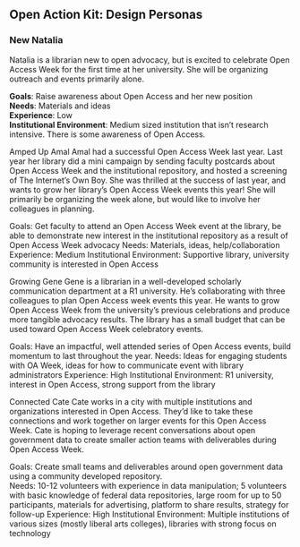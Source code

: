 ## Open Action Kit: Design Personas


### New Natalia
Natalia is a librarian new to open advocacy, but is excited to celebrate Open Access Week for the first time at her university. She will be organizing outreach and events primarily alone. 

**Goals**: Raise awareness about Open Access and her new position  
**Needs**: Materials and ideas   
**Experience**: Low  
**Institutional Environment**: Medium sized institution that isn’t research intensive. There is some awareness of Open Access.

Amped Up Amal
Amal had a successful Open Access Week last year. Last year her library did a mini campaign by sending faculty postcards about Open Access Week and the institutional repository, and hosted a screening of The Internet’s Own Boy. She was thrilled at the success of last year, and wants to grow her library’s Open Access Week events this year! She will primarily be organizing the week alone, but would like to involve her colleagues in planning. 

Goals: Get faculty to attend an Open Access Week event at the library, be able to demonstrate new interest in the institutional repository as a result of Open Access Week advocacy
Needs: Materials, ideas, help/collaboration
Experience: Medium
Institutional Environment: Supportive library, university community is interested in Open Access


Growing Gene
Gene is a librarian in a well-developed scholarly communication department at a R1 university. He’s collaborating with three colleagues to plan Open Access week events this year. He wants to grow Open Access Week from the university’s previous celebrations and produce more tangible advocacy results. The library has a small budget that can be used toward Open Access Week celebratory events.

Goals: Have an impactful, well attended series of Open Access events, build momentum to last throughout the year.
Needs: Ideas for engaging students with OA Week, ideas for how to communicate event with library administrators 
Experience: High
Institutional Environment: R1 university, interest in Open Access, strong support from the library


Connected Cate
Cate works in a city with multiple institutions and organizations interested in Open Access. They’d like to take these connections and work together on larger events for this Open Access Week. Cate is hoping to leverage recent conversations about open government data to create smaller action teams with deliverables during Open Access Week.

Goals: Create small teams and deliverables around open government data using a community developed repository.  
Needs: 10-12 volunteers with experience in data manipulation; 5 volunteers with basic knowledge of federal data repositories,  large room for up to 50 participants, materials for advertising, platform to share results, strategy for follow-up
Experience: High
Institutional Environment: Multiple institutions of various sizes (mostly liberal arts colleges), libraries with strong focus on technology 
